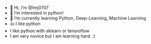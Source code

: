 - 👋 Hi, I’m @Imj0707
- 👀 I’m interested in python!
- 🌱 I’m currently learning Python, Deep-Learning, Machine Learning
- 👍 I like python
- I like python with sklearn or tensroflow
- I am very novice but I am learning hard. :)
<!---
Imj0707/Imj0707 is a ✨ special ✨ repository because its `README.md` (this file) appears on your GitHub profile.
You can click the Preview link to take a look at your changes.
--->
